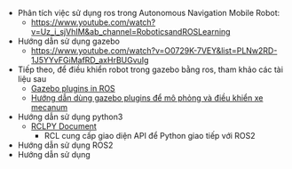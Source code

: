- Phân tích việc sử dụng ros trong Autonomous Navigation Mobile Robot: 
  - https://www.youtube.com/watch?v=Uz_i_sjVhIM&ab_channel=RoboticsandROSLearning
- Hướng dẫn sử dụng gazebo 
  - https://www.youtube.com/watch?v=O0729K-7VEY&list=PLNw2RD-1J5YYvFGiMafRD_axHrBUGvuIg
- Tiếp theo, để điều khiển robot trong gazebo bằng ros, tham khảo các tài liệu sau
  - [Gazebo plugins in ROS](https://classic.gazebosim.org/tutorials?tut=ros_gzplugins)
  - [Hướng dẫn dùng gazebo plugins để mô phỏng và điều khiển xe mecanum](https://www.youtube.com/watch?v=sb7FoOGzb8E&ab_channel=TheConstruct)
- Hướng dẫn sử dụng python3
  - [RCLPY Document](https://docs.ros2.org/latest/api/rclpy/index.html)
    - RCL cung cấp giao diện API để Python giao tiếp với ROS2
- Hướng dẫn sử dụng ROS2
- Hướng dẫn sử dụng
